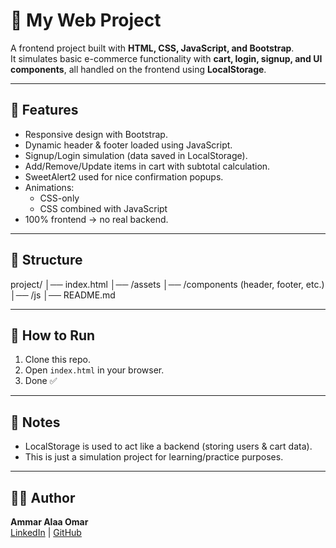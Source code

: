 # 🛒 My Web Project

A frontend project built with **HTML, CSS, JavaScript, and Bootstrap**.  
It simulates basic e-commerce functionality with **cart, login, signup, and UI components**, all handled on the frontend using **LocalStorage**.

---

## 🔧 Features
- Responsive design with Bootstrap.
- Dynamic header & footer loaded using JavaScript.
- Signup/Login simulation (data saved in LocalStorage).
- Add/Remove/Update items in cart with subtotal calculation.
- SweetAlert2 used for nice confirmation popups.
- Animations:
  - CSS-only
  - CSS combined with JavaScript
- 100% frontend → no real backend.

---

## 📂 Structure
project/
│── index.html
│── /assets
│── /components (header, footer, etc.)
│── /js
│── README.md

---

## 🚀 How to Run
1. Clone this repo.
2. Open `index.html` in your browser.
3. Done ✅

---

## 📌 Notes
- LocalStorage is used to act like a backend (storing users & cart data).
- This is just a simulation project for learning/practice purposes.

---

## 👨‍💻 Author
**Ammar Alaa Omar**  
[LinkedIn](https://www.linkedin.com/in/ammar-alaa-am77) | [GitHub](https://github.com/am-mar7)  
